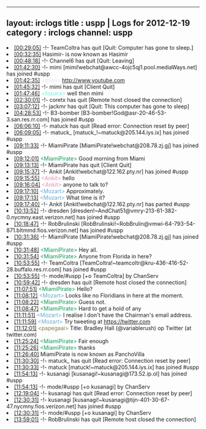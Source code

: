 
---
layout: irclogs
title : uspp | Logs for 2012-12-19
category : irclogs
channel: uspp
---
<li class="logitem"><a href="#00:29:05" name="00:29:05" class="time">[00:29:05]</a> -!- <span class="quit">TeamColtra</span> has quit [Quit: Computer has gone to sleep.] </li>
<li class="logitem"><a href="#00:32:35" name="00:32:35" class="time">[00:32:35]</a> <span class="nick">Hasimir-</span> is now known as <span class="nick">Hasimir</span> </li>
<li class="logitem"><a href="#00:48:18" name="00:48:18" class="time">[00:48:18]</a> -!- <span class="quit">Channel6</span> has quit [Quit: Leaving] </li>
<li class="logitem"><a href="#01:42:30" name="01:42:30" class="time">[01:42:30]</a> -!- <span class="join">mimi</span> [mimi!webchat@awcc-4ojc5qj1.pool.mediaWays.net] has joined #uspp </li>
<li class="logitem"><a href="#01:42:35" name="01:42:35" class="time">[01:42:35]</a> <span class="person" style="color:#dde6ec">&lt;mimi&gt;</span> <a href="http://www.youtube.com/watch?v=dSokjJVqeoY" target="_blank">http://www.youtube.com</a> </li>
<li class="logitem"><a href="#01:45:32" name="01:45:32" class="time">[01:45:32]</a> -!- <span class="quit">mimi</span> has quit [Client Quit] </li>
<li class="logitem"><a href="#01:47:46" name="01:47:46" class="time">[01:47:46]</a> <span class="person" style="color:#7deee6">&lt;itspara&gt;</span> well then mimi </li>
<li class="logitem"><a href="#02:30:01" name="02:30:01" class="time">[02:30:01]</a> -!- <span class="quit">coretx</span> has quit [Remote host closed the connection] </li>
<li class="logitem"><a href="#03:07:12" name="03:07:12" class="time">[03:07:12]</a> -!- <span class="quit">jackmr</span> has quit [Quit: This computer has gone to sleep] </li>
<li class="logitem"><a href="#04:28:53" name="04:28:53" class="time">[04:28:53]</a> -!- <span class="join">B3-bomber</span> [B3-bomber!God@asr-20-46-53-3.san.res.rr.com] has joined #uspp </li>
<li class="logitem"><a href="#06:06:10" name="06:06:10" class="time">[06:06:10]</a> -!- <span class="quit">matuck</span> has quit [Read error: Connection reset by peer] </li>
<li class="logitem"><a href="#06:09:05" name="06:09:05" class="time">[06:09:05]</a> -!- <span class="join">matuck_</span> [matuck_!~matuck@205.144.iys.ix] has joined #uspp </li>
<li class="logitem"><a href="#09:11:33" name="09:11:33" class="time">[09:11:33]</a> -!- <span class="join">MiamiPirate</span> [MiamiPirate!webchat@208.78.zj.gj] has joined #uspp </li>
<li class="logitem"><a href="#09:12:01" name="09:12:01" class="time">[09:12:01]</a> <span class="person" style="color:#0b9a54">&lt;MiamiPirate&gt;</span> Good morning from Miami </li>
<li class="logitem"><a href="#09:13:13" name="09:13:13" class="time">[09:13:13]</a> -!- <span class="quit">MiamiPirate</span> has quit [Client Quit] </li>
<li class="logitem"><a href="#09:15:37" name="09:15:37" class="time">[09:15:37]</a> -!- <span class="join">Ankit</span> [Ankit!webchat@122.162.pty.nr] has joined #uspp </li>
<li class="logitem"><a href="#09:15:55" name="09:15:55" class="time">[09:15:55]</a> <span class="person" style="color:#e28fb2">&lt;Ankit&gt;</span> hello </li>
<li class="logitem"><a href="#09:16:04" name="09:16:04" class="time">[09:16:04]</a> <span class="person" style="color:#e28fb2">&lt;Ankit&gt;</span> anyone to talk to? </li>
<li class="logitem"><a href="#09:17:10" name="09:17:10" class="time">[09:17:10]</a> <span class="person" style="color:#67a9cd">&lt;Mozart&gt;</span> Approximately. </li>
<li class="logitem"><a href="#09:17:13" name="09:17:13" class="time">[09:17:13]</a> <span class="person" style="color:#67a9cd">&lt;Mozart&gt;</span> What time is it? </li>
<li class="logitem"><a href="#09:17:40" name="09:17:40" class="time">[09:17:40]</a> -!- <span class="part">Ankit</span> [Ankit!webchat@122.162.pty.nr] has parted #uspp </li>
<li class="logitem"><a href="#10:13:52" name="10:13:52" class="time">[10:13:52]</a> -!- <span class="join">dresden</span> [dresden!~AndChat51@vmry-213-61-382-0.nycmny.east.verizon.net] has joined #uspp </li>
<li class="logitem"><a href="#10:18:47" name="10:18:47" class="time">[10:18:47]</a> -!- <span class="join">RobBrulinski</span> [RobBrulinski!~RobBrulin@vmwi-64-793-54-871.bltmmd.fios.verizon.net] has joined #uspp </li>
<li class="logitem"><a href="#10:31:36" name="10:31:36" class="time">[10:31:36]</a> -!- <span class="join">MiamiPirate</span> [MiamiPirate!webchat@208.78.zj.gj] has joined #uspp </li>
<li class="logitem"><a href="#10:31:48" name="10:31:48" class="time">[10:31:48]</a> <span class="person" style="color:#0b9a54">&lt;MiamiPirate&gt;</span> Hey all. </li>
<li class="logitem"><a href="#10:31:54" name="10:31:54" class="time">[10:31:54]</a> <span class="person" style="color:#0b9a54">&lt;MiamiPirate&gt;</span> Anyone from Florida in here? </li>
<li class="logitem"><a href="#10:53:55" name="10:53:55" class="time">[10:53:55]</a> -!- <span class="join">TeamColtra</span> [TeamColtra!~teamcoltr@kru-436-416-52-28.buffalo.res.rr.com] has joined #uspp </li>
<li class="logitem"><a href="#10:53:55" name="10:53:55" class="time">[10:53:55]</a> -!- mode/<span class="mode">#uspp</span> [+o TeamColtra] by ChanServ </li>
<li class="logitem"><a href="#10:59:42" name="10:59:42" class="time">[10:59:42]</a> -!- <span class="quit">dresden</span> has quit [Remote host closed the connection] </li>
<li class="logitem"><a href="#11:07:51" name="11:07:51" class="time">[11:07:51]</a> <span class="person" style="color:#0b9a54">&lt;MiamiPirate&gt;</span> Hello? </li>
<li class="logitem"><a href="#11:08:12" name="11:08:12" class="time">[11:08:12]</a> <span class="person" style="color:#67a9cd">&lt;Mozart&gt;</span> Looks like no Floridians in here at the moment. </li>
<li class="logitem"><a href="#11:08:22" name="11:08:22" class="time">[11:08:22]</a> <span class="person" style="color:#0b9a54">&lt;MiamiPirate&gt;</span> Guess not. </li>
<li class="logitem"><a href="#11:08:47" name="11:08:47" class="time">[11:08:47]</a> <span class="person" style="color:#0b9a54">&lt;MiamiPirate&gt;</span> Hard to get a hold of any </li>
<li class="logitem"><a href="#11:11:51" name="11:11:51" class="time">[11:11:51]</a> <span class="person" style="color:#67a9cd">&lt;Mozart&gt;</span> I realise I don't have the Chairman's email address. </li>
<li class="logitem"><a href="#11:11:59" name="11:11:59" class="time">[11:11:59]</a> <span class="person" style="color:#67a9cd">&lt;Mozart&gt;</span> Try tweeting at <a href="https://twitter.com/variablerush" target="_blank">https://twitter.com</a> </li>
<li class="logitem"><a href="#11:12:01" name="11:12:01" class="time">[11:12:01]</a> <span class="person" style="color:#817e41">&lt;papegaai&gt;</span> Title: Bradley Hall (@variablerush) op Twitter (at twitter.com) </li>
<li class="logitem"><a href="#11:25:24" name="11:25:24" class="time">[11:25:24]</a> <span class="person" style="color:#0b9a54">&lt;MiamiPirate&gt;</span> Fair enough </li>
<li class="logitem"><a href="#11:25:26" name="11:25:26" class="time">[11:25:26]</a> <span class="person" style="color:#0b9a54">&lt;MiamiPirate&gt;</span> thanks </li>
<li class="logitem"><a href="#11:26:40" name="11:26:40" class="time">[11:26:40]</a> <span class="nick">MiamiPirate</span> is now known as <span class="nick">PanchoVilla</span> </li>
<li class="logitem"><a href="#11:30:30" name="11:30:30" class="time">[11:30:30]</a> -!- <span class="quit">matuck_</span> has quit [Read error: Connection reset by peer] </li>
<li class="logitem"><a href="#11:30:33" name="11:30:33" class="time">[11:30:33]</a> -!- <span class="join">matuck</span> [matuck!~matuck@205.144.iys.ix] has joined #uspp </li>
<li class="logitem"><a href="#11:54:13" name="11:54:13" class="time">[11:54:13]</a> -!- <span class="join">kusanagi</span> [kusanagi!~kusanagi@173.52.ip.ol] has joined #uspp </li>
<li class="logitem"><a href="#11:54:13" name="11:54:13" class="time">[11:54:13]</a> -!- mode/<span class="mode">#uspp</span> [+o kusanagi] by ChanServ </li>
<li class="logitem"><a href="#12:19:04" name="12:19:04" class="time">[12:19:04]</a> -!- <span class="quit">kusanagi</span> has quit [Read error: Connection reset by peer] </li>
<li class="logitem"><a href="#12:30:31" name="12:30:31" class="time">[12:30:31]</a> -!- <span class="join">kusanagi</span> [kusanagi!~kusanagi@tijn-401-30-67-47.nycmny.fios.verizon.net] has joined #uspp </li>
<li class="logitem"><a href="#12:30:31" name="12:30:31" class="time">[12:30:31]</a> -!- mode/<span class="mode">#uspp</span> [+o kusanagi] by ChanServ </li>
<li class="logitem"><a href="#13:59:01" name="13:59:01" class="time">[13:59:01]</a> -!- <span class="quit">RobBrulinski</span> has quit [Remote host closed the connection] </li>


